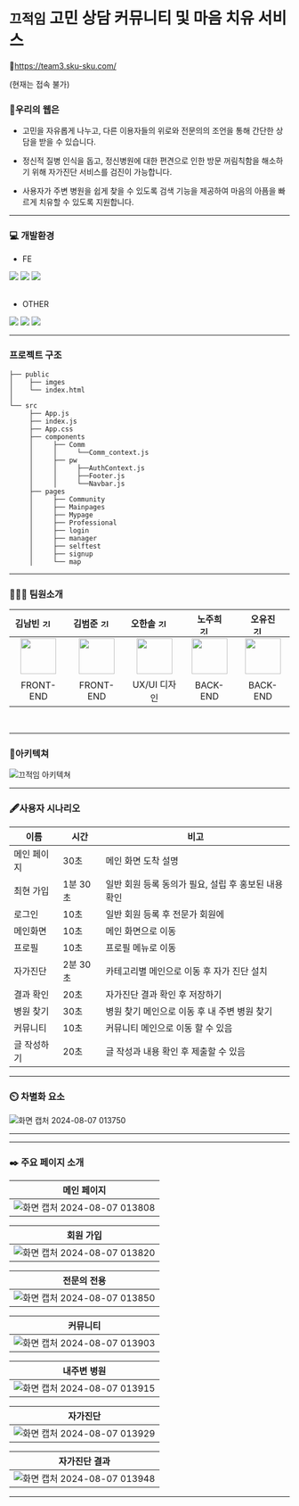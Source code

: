 # `끄적임` 고민 상담 커뮤니티 및 마음 치유 서비스

🔗https://team3.sku-sku.com/

(현재는 접속 불가)

### 🔗우리의 웹은

- 고민을 자유롭게 나누고, 다른 이용자들의 위로와 전문의의 조언을 통해 간단한 상담을 받을 수 있습니다.

- 정신적 질병 인식을 돕고, 정신병원에 대한 편견으로 인한 방문 꺼림칙함을 해소하기 위해 자가진단 서비스를 검진이 가능합니다.

- 사용자가 주변 병원을 쉽게 찾을 수 있도록 검색 기능을 제공하여 마음의 아픔을 빠르게 치유할 수 있도록 지원합니다.
<hr>

### 💻 개발환경

- FE
<div>
<img src="https://img.shields.io/badge/JavaScript-F7DF1E?style=for-the-badge&logo=javascript&logoColor=black">
<img src="https://img.shields.io/badge/CSS3-1572B6?style=for-the-badge&logo=css3&logoColor=white">
<img src="https://img.shields.io/badge/React-20232A?style=for-the-badge&logo=react&logoColor=61DAFB"></div>
<br>

- OTHER
<div>
<img src="https://img.shields.io/badge/Amazon_AWS-FF9900?style=for-the-badge&logo=amazonaws&logoColor=white">
<img src="https://img.shields.io/badge/Figma-F24E1E?style=for-the-badge&logo=figma&logoColor=white">
<img src="https://img.shields.io/badge/GitHub-100000?style=for-the-badge&logo=github&logoColor=white">
</div>

<hr>

### 프로젝트 구조

```
├── public
│    ├── imges
│    └── index.html
│
└── src
     ├── App.js
     ├── index.js
     ├── App.css
     ├── components
     │     ├── Comm
     │     │     └──Comm_context.js
     │     ├── pw
     │     │     ├──AuthContext.js
     │     │     ├──Footer.js
     │     │     └──Navbar.js
     ├── pages
     │     ├── Community
     │     ├── Mainpages
     │     ├── Mypage
     │     ├── Professional
     │     ├── login
     │     ├── manager
     │     ├── selftest
     │     ├── signup
     │     └── map
```

---

### 👨🏼‍💻 팀원소개

<div style="text-align: center;">

| 김남빈 <a href="https://github.com/kimnambin"> <img style="width: 16px; height: 16px; margin-right: 20px;" alt="깃허브" src="https://cdn-icons-png.flaticon.com/512/25/25231.png"></a> | 김범준 <a href="https://github.com/beom-jun"> <img style="width: 16px; height: 16px; margin-right: 20px;" alt="깃허브" src="https://cdn-icons-png.flaticon.com/512/25/25231.png"></a> | 오한솔 <a href="https://github.com/ohansoln"> <img style="width: 16px; height: 16px; margin-right: 20px;" alt="깃허브" src="https://cdn-icons-png.flaticon.com/512/25/25231.png"></a> | 노주희 <a href="https://github.com/JuheeNoh1237"> <img style="width: 16px; height: 16px; margin-right: 20px;" alt="깃허브" src="https://cdn-icons-png.flaticon.com/512/25/25231.png"></a> | 오유진 <a href="https://github.com/5u0612"> <img style="width: 16px; height: 16px; margin-right: 20px;" alt="깃허브" src="https://cdn-icons-png.flaticon.com/512/25/25231.png"></a> |
| :----------------------------------------------------------------------------------------------------------------------------------------------------------------------------------------: | :-----------------------------------------------------------------------------------------------------------------------------------------------------------------------------------: | :-----------------------------------------------------------------------------------------------------------------------------------------------------------------------------------: | :---------------------------------------------------------------------------------------------------------------------------------------------------------------------------------------: | :---------------------------------------------------------------------------------------------------------------------------------------------------------------------------------: |
|                               <img style="width: 64px; height: 64px;" src="https://github.com/user-attachments/assets/b3e6f96e-8083-4ddf-a718-519c65468a97">                               |                            <img style="width: 64px; height: 64px;" src="https://github.com/user-attachments/assets/c3169e1c-ae98-4cd3-9502-8ca312368648">                             |                            <img style="width: 64px; height: 64px;" src="https://github.com/user-attachments/assets/c5f7c430-bd4f-46e2-93a8-9113c1c5d0fe">                             |                              <img style="width: 64px; height: 64px;" src="https://github.com/user-attachments/assets/188ed091-b883-4a19-93e6-0521ff48d567">                               |                           <img style="width: 64px; height: 64px;" src="https://github.com/user-attachments/assets/06175ad7-1bd9-4e70-b4a0-3fd2cda871fe">                            |
|                                                                                         FRONT-END                                                                                          |                                                                                       FRONT-END                                                                                       |                                                                                     UX/UI 디자인                                                                                      |                                                                                         BACK-END                                                                                          |                                                                                      BACK-END                                                                                       |

</div>
<br>

---



### 📃아키텍쳐

![끄적임 아키텍쳐](https://github.com/user-attachments/assets/74176ec1-c398-46e5-bfd4-ac8a2d5231d8)

---
### 🖋️사용자 시나리오

| 이름 | 시간 | 비고 |
| --- | --- | --- |
| 메인 페이지 | 30초 | 메인 화면 도착 설명 |
| 최현 가입 | 1분 30초 | 일반 회원 등록 동의가 필요, 설립 후 홍보된 내용 확인 |
| 로그인 | 10초 | 일반 회원 등록 후 전문가 회원에 |
| 메인화면 | 10초 | 메인 화면으로 이동 |
| 프로필 | 10초 | 프로필 메뉴로 이동 |
| 자가진단 | 2분 30초 | 카테고리별 메인으로 이동 후 자가 진단 설치 |
| 결과 확인 | 20초 | 자가진단 결과 확인 후 저장하기 |
| 병원 찾기 | 30초 | 병원 찾기 메인으로 이동 후 내 주변 병원 찾기 |
| 커뮤니티 | 10초 | 커뮤니티 메인으로 이동 할 수 있음 |
| 글 작성하기 | 20초 | 글 작성과 내용 확인 후 제출할 수 있음 |

---

### ⏲️ 차별화 요소

![화면 캡처 2024-08-07 013750](https://github.com/user-attachments/assets/9d918c72-eeae-434f-a8eb-82cf71065bc4)

<hr>

<hr>

### ✒️ 주요 페이지 소개

|                                                   메인 페이지                                                   |
| :-------------------------------------------------------------------------------------------------------------: |
| ![화면 캡처 2024-08-07 013808](https://github.com/user-attachments/assets/b0317d67-7e00-40f7-b580-ef63953fd6a0) |

|                                                    회원 가입                                                    |
| :-------------------------------------------------------------------------------------------------------------: |
| ![화면 캡처 2024-08-07 013820](https://github.com/user-attachments/assets/f55df35c-f4a1-48ad-b2ea-594e2af5a2bb) |

|                                                   전문의 전용                                                   |
| :-------------------------------------------------------------------------------------------------------------: |
| ![화면 캡처 2024-08-07 013850](https://github.com/user-attachments/assets/8b463336-95aa-491b-adba-3c60181a095d) |

|                                                    커뮤니티                                                     |
| :-------------------------------------------------------------------------------------------------------------: |
| ![화면 캡처 2024-08-07 013903](https://github.com/user-attachments/assets/86c37e6f-8da8-4bec-b9a5-92dd9dc40f19) |

|                                                   내주변 병원                                                   |
| :-------------------------------------------------------------------------------------------------------------: |
| ![화면 캡처 2024-08-07 013915](https://github.com/user-attachments/assets/c27045f3-cfd7-4033-9fd5-0179fe56ce8a) |

|                                                    자가진단                                                     |
| :-------------------------------------------------------------------------------------------------------------: |
| ![화면 캡처 2024-08-07 013929](https://github.com/user-attachments/assets/d3796a38-6918-45a0-af61-d66d48188561) |

|                                                  자가진단 결과                                                  |
| :-------------------------------------------------------------------------------------------------------------: |
| ![화면 캡처 2024-08-07 013948](https://github.com/user-attachments/assets/c2fd5f46-73d7-4c3d-82b7-415bdc646cfa) |

<hr>
